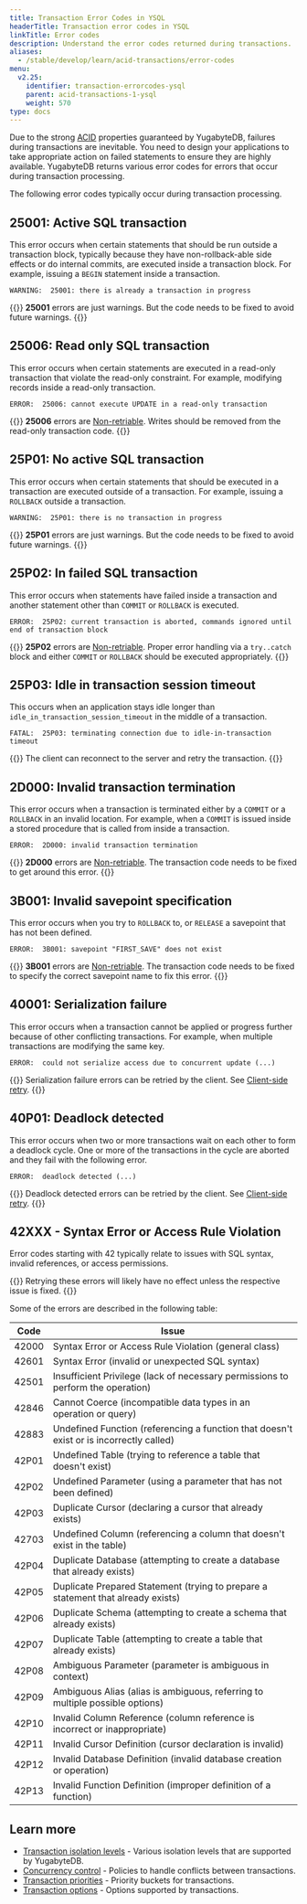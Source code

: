 ```yaml
---
title: Transaction Error Codes in YSQL
headerTitle: Transaction error codes in YSQL
linkTitle: Error codes
description: Understand the error codes returned during transactions.
aliases:
  - /stable/develop/learn/acid-transactions/error-codes
menu:
  v2.25:
    identifier: transaction-errorcodes-ysql
    parent: acid-transactions-1-ysql
    weight: 570
type: docs
---
```


Due to the strong [ACID](../../../../architecture/transactions/transactions-overview/) properties guaranteed by YugabyteDB, failures during transactions are inevitable. You need to design your applications to take appropriate action on failed statements to ensure they are highly available. YugabyteDB returns various error codes for errors that occur during transaction processing.

The following error codes typically occur during transaction processing.

## 25001: Active SQL transaction

This error occurs when certain statements that should be run outside a transaction block, typically because they have non-rollback-able side effects or do internal commits, are executed inside a transaction block. For example, issuing a `BEGIN` statement inside a transaction.

```output
WARNING:  25001: there is already a transaction in progress
```

{{<note>}}
**25001** errors are just warnings. But the code needs to be fixed to avoid future warnings.
{{</note>}}

## 25006: Read only SQL transaction

This error occurs when certain statements are executed in a read-only transaction that violate the read-only constraint. For example, modifying records inside a read-only transaction.

```output
ERROR:  25006: cannot execute UPDATE in a read-only transaction
```

{{<note>}}
**25006** errors are [Non-retriable](../transactions-retries-ysql/#non-retriable-errors). Writes should be removed from the read-only transaction code.
{{</note>}}

## 25P01: No active SQL transaction

This error occurs when certain statements that should be executed in a transaction are executed outside of a transaction. For example, issuing a `ROLLBACK` outside a transaction.

```output
WARNING:  25P01: there is no transaction in progress
```

{{<note>}}
**25P01** errors are just warnings. But the code needs to be fixed to avoid future warnings.
{{</note>}}

## 25P02: In failed SQL transaction

This error occurs when statements have failed inside a transaction and another statement other than `COMMIT` or `ROLLBACK` is executed.

```output
ERROR:  25P02: current transaction is aborted, commands ignored until end of transaction block
```

{{<note>}}
**25P02** errors are [Non-retriable](../transactions-retries-ysql/#non-retriable-errors). Proper error handling via a `try..catch` block and either `COMMIT` or `ROLLBACK` should be executed appropriately.
{{</note>}}

## 25P03: Idle in transaction session timeout

This occurs when an application stays idle longer than `idle_in_transaction_session_timeout` in the middle of a transaction.

```output
FATAL:  25P03: terminating connection due to idle-in-transaction timeout
```

{{<note>}}
The client can reconnect to the server and retry the transaction.
{{</note>}}

## 2D000: Invalid transaction termination

This error occurs when a transaction is terminated either by a `COMMIT` or a `ROLLBACK` in an invalid location. For example, when a `COMMIT` is issued inside a stored procedure that is called from inside a transaction.

```output
ERROR:  2D000: invalid transaction termination
```

{{<note>}}
**2D000** errors are [Non-retriable](../transactions-retries-ysql/#non-retriable-errors). The transaction code needs to be fixed to get around this error.
{{</note>}}

## 3B001: Invalid savepoint specification

This error occurs when you try to `ROLLBACK` to, or `RELEASE` a savepoint that has not been defined.

```output
ERROR:  3B001: savepoint "FIRST_SAVE" does not exist
```

{{<note>}}
**3B001** errors are [Non-retriable](../transactions-retries-ysql/#non-retriable-errors). The transaction code needs to be fixed to specify the correct savepoint name to fix this error.
{{</note>}}

## 40001: Serialization failure

This error occurs when a transaction cannot be applied or progress further because of other conflicting transactions. For example, when multiple transactions are modifying the same key.

```output
ERROR:  could not serialize access due to concurrent update (...)
```

{{<lead link="../transactions-retries-ysql/#client-side-retry">}}
Serialization failure errors can be retried by the client. See [Client-side retry](../transactions-retries-ysql/#client-side-retry).
{{</lead>}}

## 40P01: Deadlock detected

This error occurs when two or more transactions wait on each other to form a deadlock cycle. One or more of the transactions in the cycle are aborted and they fail with the following error.

```output
ERROR:  deadlock detected (...)
```

{{<lead link="../transactions-retries-ysql/#client-side-retry">}}
Deadlock detected errors can be retried by the client. See [Client-side retry](../transactions-retries-ysql/#client-side-retry).
{{</lead>}}

## 42XXX - Syntax Error or Access Rule Violation

Error codes starting with 42 typically relate to issues with SQL syntax, invalid references, or access permissions.

{{<warning>}}
Retrying these errors will likely have no effect unless the respective issue is fixed.
{{</warning>}}

Some of the errors are described in the following table:

| Code  |                                          Issue                                          |
| ----- | --------------------------------------------------------------------------------------- |
| 42000 | Syntax Error or Access Rule Violation (general class)                                   |
| 42601 | Syntax Error (invalid or unexpected SQL syntax)                                         |
| 42501 | Insufficient Privilege (lack of necessary permissions to perform the operation)         |
| 42846 | Cannot Coerce (incompatible data types in an operation or query)                        |
| 42883 | Undefined Function (referencing a function that doesn't exist or is incorrectly called) |
| 42P01 | Undefined Table (trying to reference a table that doesn't exist)                        |
| 42P02 | Undefined Parameter (using a parameter that has not been defined)                       |
| 42P03 | Duplicate Cursor (declaring a cursor that already exists)                               |
| 42703 | Undefined Column (referencing a column that doesn't exist in the table)                 |
| 42P04 | Duplicate Database (attempting to create a database that already exists)                |
| 42P05 | Duplicate Prepared Statement (trying to prepare a statement that already exists)        |
| 42P06 | Duplicate Schema (attempting to create a schema that already exists)                    |
| 42P07 | Duplicate Table (attempting to create a table that already exists)                      |
| 42P08 | Ambiguous Parameter (parameter is ambiguous in context)                                 |
| 42P09 | Ambiguous Alias (alias is ambiguous, referring to multiple possible options)            |
| 42P10 | Invalid Column Reference (column reference is incorrect or inappropriate)               |
| 42P11 | Invalid Cursor Definition (cursor declaration is invalid)                               |
| 42P12 | Invalid Database Definition (invalid database creation or operation)                    |
| 42P13 | Invalid Function Definition (improper definition of a function)                         |

## Learn more

- [Transaction isolation levels](../../../../architecture/transactions/isolation-levels/) - Various isolation levels that are supported by YugabyteDB.
- [Concurrency control](../../../../architecture/transactions/concurrency-control/) - Policies to handle conflicts between transactions.
- [Transaction priorities](../../../../architecture/transactions/transaction-priorities/) - Priority buckets for transactions.
- [Transaction options](../../../../explore/transactions/distributed-transactions-ysql/#transaction-options) - Options supported by transactions.
